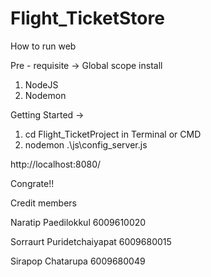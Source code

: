﻿# Flight_TicketStore
 
How to run web 

Pre - requisite ->
  Global scope install
  1. NodeJS 
  2. Nodemon
    
Getting Started ->
  1. cd Flight_TicketProject in Terminal or CMD
  2. nodemon .\js\config_server.js

http://localhost:8080/ 

Congrate!!

Credit members

  Naratip Paedilokkul        6009610020
  
  Sorraurt Puridetchaiyapat  6009680015
  
  Sirapop Chatarupa          6009680049

